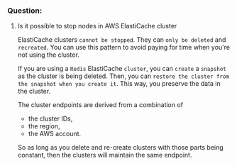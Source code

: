 ### Question:

1. Is it possible to stop nodes in AWS ElastiCache cluster

    ElastiCache clusters `cannot be stopped`. They can `only be deleted` and `recreated`. You can use this pattern to avoid paying for time when you're not using the cluster.

    If you are using a `Redis` ElastiCache `cluster`, you can `create` a `snapshot` as the cluster is being deleted. Then, you can `restore the cluster from the snapshot when you create it`. This way, you preserve the data in the cluster.

    The cluster endpoints are derived from a combination of

    - the cluster IDs,
    - the region,
    - the AWS account.

    So as long as you delete and re-create clusters with those parts being constant, then the clusters will maintain the same endpoint.